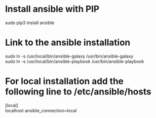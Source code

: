 # Install ansible with PIP
sudo pip3 install ansible  

# Link to the ansible installation   
sudo ln -s /usr/local/bin/ansible-galaxy /usr/bin/ansible-galaxy  
sudo ln -s /usr/local/bin/ansible-playbook /usr/bin/ansible-playbook  

# For local installation add the following line to /etc/ansible/hosts  
[local]  
localhost ansible_connection=local   

